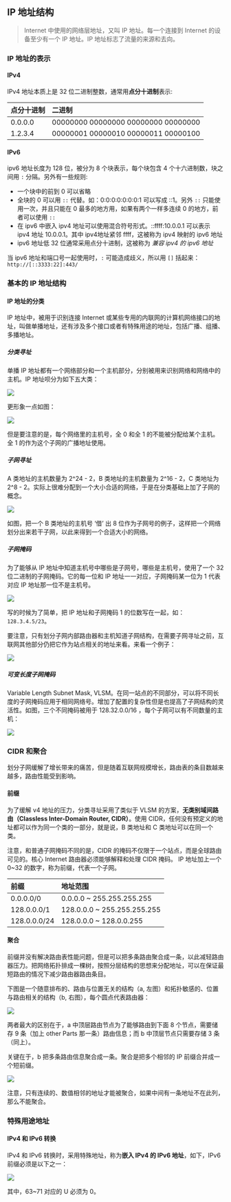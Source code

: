 ## IP 地址结构

> Internet 中使用的网络层地址，又叫 IP 地址。每一个连接到 Internet 的设备至少有一个 IP 地址。IP 地址标志了流量的来源和去向。

### IP 地址的表示

#### IPv4

IPv4 地址本质上是 32 位二进制整数，通常用**点分十进制**表示:


|点分十进制|二进制|
|:--|:--|
| 0.0.0.0 | 00000000 00000000 00000000 00000000 |
| 1.2.3.4 | 00000001 00000010 00000011 00000100 |

#### IPv6

ipv6 地址长度为 128 位，被分为 8 个块表示，每个块包含 4 个十六进制数，块之间用 `:` 分隔。另外有一些规则:

* 一个块中的前到 0 可以省略
* 全块的 0 可以用 `::` 代替。如：0:0:0:0:0:0:0:1 可以写成 ::1。另外 `::` 只能使用一次，并且只能在 0 最多的地方用，如果有两个一样多连续 0 的地方，前者可以使用 `::`
* 在 ipv6 中嵌入 ipv4 地址可以使用混合符号形式。::ffff:10.0.0.1 可以表示 ipv4 地址 10.0.0.1。其中 ipv4地址紧邻 ffff，这被称为 ipv4 映射的 ipv6 地址
* ipv6 地址低 32 位通常采用点分十进制，这被称为 *兼容 ipv4 的 ipv6 地址*

当 ipv6 地址和端口号一起使用时，`:` 可能造成歧义，所以用 `[]` 括起来：`http://[::3333:22]:443/`

### 基本的 IP 地址结构

#### IP 地址的分类

IP 地址中，被用于识别连接 Internet 或某些专用的内联网的计算机网络接口的地址，叫做单播地址，还有涉及多个接口或者有特殊用途的地址，包括广播、组播、多播地址。

##### 分类寻址

单播 IP 地址都有一个网络部分和一个主机部分，分别被用来识别网络和网络中的主机。IP 地址呗分为如下五大类：

![](./images/ip_class.png)

更形象一点如图：

![](./images/ip_class_pie_chart.png)

但是要注意的是，每个网络里的主机号，全 0 和全 1 的不能被分配给某个主机。全 1 的作为这个子网的广播地址使用。

##### 子网寻址

A 类地址的主机数量为 2^24 - 2，B 类地址的主机数量为 2^16 - 2，C 类地址为 2^8 - 2。实际上很难分配到一个大小合适的网络，于是在分类基础上加了子网的概念。

![](./images/sub_net.png)

如图，把一个 B 类地址的主机号 ‘借’ 出 8 位作为子网号的例子，这样把一个网络划分出来若干子网，以此来得到一个合适大小的网络。

##### 子网掩码

为了能够从 IP 地址中知道主机号中哪些是子网号，哪些是主机号，使用了一个 32 位二进制的子网掩码。它的每一位和 IP 地址一一对应，子网掩码某一位为 1 代表对应 IP 地址那一位不是主机号。

![](./images/subnet_mask.png)

写的时候为了简单，把 IP 地址和子网掩码 1 的位数写在一起，如：`128.3.4.5/23`。

要注意，只有划分子网内部路由器和主机知道子网结构，在需要子网寻址之前，互联网其他部分仍把它作为站点相关的地址来看。来看一个例子：

![](./images/subnet_example.png)

##### 可变长度子网掩码

Variable Length Subnet Mask, VLSM。在同一站点的不同部分，可以将不同长度的子网掩码应用于相同网络号。增加了配置的复杂性但是也提高了子网结构的灵活性。如图，三个不同掩码被用于 128.32.0.0/16 ，每个子网可以有不同数量的主机：

![](./images/vlsm_example.png)

### CIDR 和聚合

划分子网缓解了增长带来的痛苦，但是随着互联网规模增长，路由表的条目数越来越多，路由性能受到影响。

#### 前缀

为了缓解 v4 地址的压力，分类寻址采用了类似于 VLSM 的方案，**无类别域间路由（Classless Inter-Domain Router, CIDR）**。使用 CIDR，任何没有预定义的地址都可以作为同一个类的一部分，就是说，B 类地址和 C 类地址可以在同一个类。

注意，和普通子网掩码不同的是，CIDR 的掩码不仅限于一个站点，而是全球路由可见的。核心 Internet 路由器必须能够解释和处理 CIDR 掩码。 IP 地址加上一个 0~32 的数字，称为前缀，代表一个子网。

|前缀|地址范围|
|:--|:--|
| 0.0.0.0/0 | 0.0.0.0 ~ 255.255.255.255 |
| 128.0.0.0/1 | 128.0.0.0 ~ 255.255.255.255 |
| 128.0.0.0/24 | 128.0.0.0 ~ 128.0.0.255 |

#### 聚合

前缀并没有解决路由表性能问题，但是可以把多条路由聚合成一条，以此减轻路由器压力。把网络拓扑排成一棵树，按照分层结构的思想来分配地址，可以在保证最短路由的情况下减少路由器路由条目。

下图是一个随意排布的、路由与位置无关的结构（a, 左图）和拓扑敏感的、位置与路由相关的结构（b, 右图），每个圆点代表路由器：

![](./images/cidr_gather.png)

两者最大的区别在于，a 中顶层路由节点为了能够路由到下面 8 个节点，需要储存 9 条（加上 other Parts 那一条）路由信息；而 b 中顶层节点只需要存储 3 条（同上）。

关键在于，b 把多条路由信息聚合成一条。聚合是把多个相邻的 IP 前缀合并成一个短前缀。

![](./images/ip_gather.png)

注意，只有连续的、数值相邻的地址才能被聚合，如果中间有一条地址不在此列，那么不能聚合。

### 特殊用途地址

#### IPv4 和 IPv6 转换

IPv4 和 IPv6 转换时，采用特殊地址，称为**嵌入 IPv4 的 IPv6 地址**，如下，IPv6 前缀必须是以下之一：

![](./images/v4_to_v6.png)

其中，63~71 对应的 U 必须为 0。

